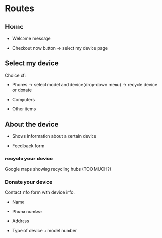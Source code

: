 # Routes

## Home

* Welcome message

* Checkout now button -> select my device page

## Select my device

Choice of:

* Phones -> select model and device(drop-down menu) -> recycle device or donate

* Computers

* Other items

## About the device

* Shows information about a certain device

* Feed back form

### recycle your device

Google maps showing recycling hubs (TOO MUCH?)

### Donate your device

Contact info form with device info.

  * Name

  * Phone number

  * Address

  * Type of device + model number
